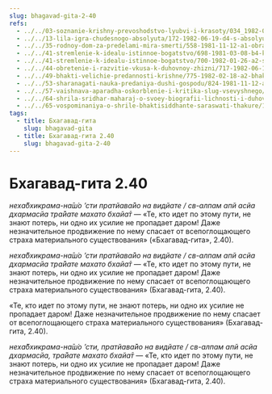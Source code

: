 ```yaml
---
slug: bhagavad-gita-2-40
refs:
  - ../../03-soznanie-krishny-prevoshodstvo-lyubvi-i-krasoty/034_1982-05-15-a-b1_sridharmj_znamja_bozhestvennoj_ljubvi.md
  - ../../13-lila-igra-chudesnogo-absolyuta/172-1982-06-19-d4-s-absolyutnoj-tochki-zreniya-vse-yavlyaetsya-vseblagoj-liloj-gospoda.md
  - ../../35-rodnoy-dom-za-predelami-mira-smerti/558-1981-11-12-a1-obratno-k-bogu.md
  - ../../41-stremlenie-k-idealu-istinnoe-bogatstvo/698-1981-03-08-b4-kratkoe-soprikosnovenie-s-soznaniem-krishny-daruet-velikoe-blago.md
  - ../../41-stremlenie-k-idealu-istinnoe-bogatstvo/700-1982-01-26-a2-svyaz-s-duhovnym-mirom-pobezhdaet-materialnye-nesovershenstva.md
  - ../../44-obretenie-i-razvitie-vkusa-k-duhovnoy-zhizni/717-1982-06-19-a3-b1-postepennoe-ochishhenie-serdtsa-ot-skverny-i-razvitie-predannosti.md
  - ../../49-bhakti-velichie-predannosti-krishne/775-1982-02-18-a2-bhakti-predannost-krishne-besprichinna-i-neuderzhima.md
  - ../../53-sharanagati-nauka-predaniya-dushi-gospodu/824-1981-11-12-a2-1-molitva-madhavendry-puri-prinyat-pribezhishhe-v-gospode.md
  - ../../57-vaishnava-aparadha-oskorblenie-i-kritika-slug-vsevyshnego/858-1983-05-09-c4-oskorblenie-vajshnava-i-duhovnoe-razvitie.md
  - ../../64-shrila-sridhar-maharaj-o-svoey-biografii-lichnosti-i-duhovnom-opyte/980-1982-02-18-b4-v-plenu-vysshego-soznaniya.md
  - ../../65-vospominaniya-o-shrile-bhaktisiddhante-saraswati-thakure/1026-1982-05-18-b2-b4-b6-padenie-uchenika-vremennoe-yavlenie.md
tags:
  - title: Бхагавад-гита
    slug: bhagavad-gita
  - title: Бхагавад-гита 2.40
    slug: bhagavad-gita-2-40
---
```


# Бхагавад-гита 2.40

*неха̄бхикрама-на̄ш́о ’сти пратйава̄йо на видйате / св-алпам апй асйа дхармасйа тра̄йате махато бхайа̄т* — «Те, кто идет по этому пути, не знают потерь, ни одно их усилие не пропадает даром! Даже незначительное продвижение по нему спасает от всепоглощающего страха материального существования» («Бхагавад-гита», 2.40).

*неха̄бхикрама-на̄ш́о ’сти пратйава̄йо на видйате / св-алпам апй асйа дхармасйа тра̄йате махато бхайа̄т* — «Те, кто идет по этому пути, не знают потерь, ни одно их усилие не пропадает даром! Даже незначительное продвижение по нему спасает от всепоглощающего страха материального существования» (Бхагавад-гита, 2.40).


«Те, кто идет по этому пути, не знают потерь, ни одно их усилие не пропадает даром! Даже незначительное продвижение по нему спасает от всепоглощающего страха материального существования» (Бхагавад-гита, 2.40).

*неха̄бхикрама-на̄ш́о ’сти, пратйава̄йо на видйате / св-алпам апй асйа дхармасйа, тра̄йате махато бхайа̄т* — «Те, кто идет по этому пути, не знают потерь, ни одно их усилие не пропадает даром! Даже незначительное продвижение по нему спасает от всепоглощающего страха материального существования» (Бхагавад-гита, 2.40).


